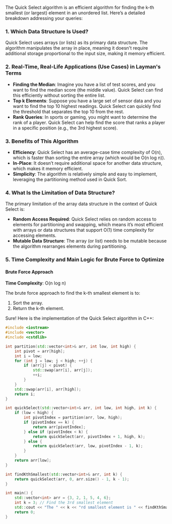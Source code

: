 The Quick Select algorithm is an efficient algorithm for finding the k-th smallest (or largest) element in an unordered list. Here’s a detailed breakdown addressing your queries:

### 1. Which Data Structure Is Used?
Quick Select uses arrays (or lists) as its primary data structure. The algorithm manipulates the array in place, meaning it doesn't require additional storage proportional to the input size, making it memory efficient.

### 2. Real-Time, Real-Life Applications (Use Cases) in Layman's Terms
- **Finding the Median**: Imagine you have a list of test scores, and you want to find the median score (the middle value). Quick Select can find this efficiently without sorting the entire list.
- **Top k Elements**: Suppose you have a large set of sensor data and you want to find the top 10 highest readings. Quick Select can quickly find the threshold that separates the top 10 from the rest.
- **Rank Queries**: In sports or gaming, you might want to determine the rank of a player. Quick Select can help find the score that ranks a player in a specific position (e.g., the 3rd highest score).

### 3. Benefits of This Algorithm
- **Efficiency**: Quick Select has an average-case time complexity of O(n), which is faster than sorting the entire array (which would be O(n log n)).
- **In-Place**: It doesn’t require additional space for another data structure, which makes it memory efficient.
- **Simplicity**: The algorithm is relatively simple and easy to implement, leveraging the partitioning method used in Quick Sort.

### 4. What Is the Limitation of Data Structure?
The primary limitation of the array data structure in the context of Quick Select is:
- **Random Access Required**: Quick Select relies on random access to elements for partitioning and swapping, which means it’s most efficient with arrays or data structures that support O(1) time complexity for accessing elements.
- **Mutable Data Structure**: The array (or list) needs to be mutable because the algorithm rearranges elements during partitioning.

### 5. Time Complexity and Main Logic for Brute Force to Optimize

#### Brute Force Approach
**Time Complexity**: O(n log n)

The brute force approach to find the k-th smallest element is to:
1. Sort the array.
2. Return the k-th element.



Sure! Here is the implementation of the Quick Select algorithm in C++:

```cpp
#include <iostream>
#include <vector>
#include <cstdlib>

int partition(std::vector<int>& arr, int low, int high) {
    int pivot = arr[high];
    int i = low;
    for (int j = low; j < high; ++j) {
        if (arr[j] < pivot) {
            std::swap(arr[i], arr[j]);
            ++i;
        }
    }
    std::swap(arr[i], arr[high]);
    return i;
}

int quickSelect(std::vector<int>& arr, int low, int high, int k) {
    if (low < high) {
        int pivotIndex = partition(arr, low, high);
        if (pivotIndex == k) {
            return arr[pivotIndex];
        } else if (pivotIndex < k) {
            return quickSelect(arr, pivotIndex + 1, high, k);
        } else {
            return quickSelect(arr, low, pivotIndex - 1, k);
        }
    }
    return arr[low];
}

int findKthSmallest(std::vector<int>& arr, int k) {
    return quickSelect(arr, 0, arr.size() - 1, k - 1);
}

int main() {
    std::vector<int> arr = {3, 2, 1, 5, 4, 6};
    int k = 3; // Find the 3rd smallest element
    std::cout << "The " << k << "rd smallest element is " << findKthSmallest(arr, k) << std::endl;
    return 0;
}
```

